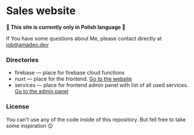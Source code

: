 # Sales website

**:construction: This site is currently only in Polish language :construction:**

If You have some questions about Me, please contact directly at [job@amadeo.dev](mailto:job@amadeo.dev)

### Directories

* firebase — place for firebase cloud functions
* nuxt — place for the frontend. [Go to the website](https://amadeusz.dev)
* services — place for frontend admin panel with list of all used services. [Go to the admin panel](https://admin.amadeusz.dev)

### License

You can't use any of the code inside of this repository. But fell free to take some inspiration :wink:

